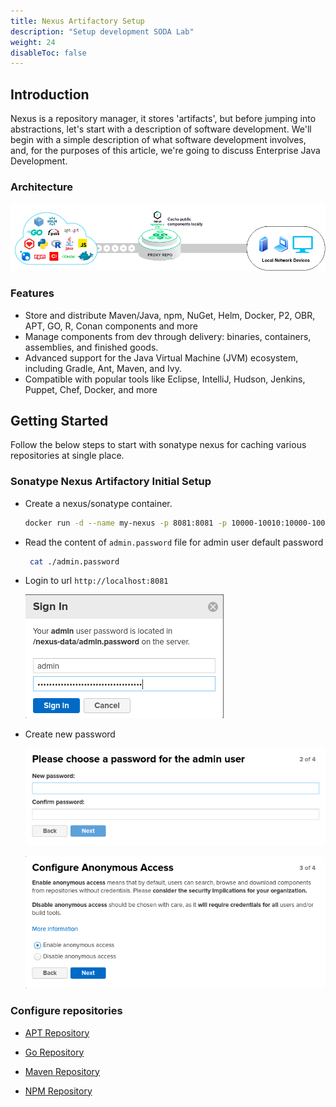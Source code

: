 ```yaml
---
title: Nexus Artifactory Setup
description: "Setup development SODA Lab"
weight: 24
disableToc: false
---
```



## Introduction

Nexus is a repository manager, it stores 'artifacts', but before jumping into abstractions, let's start with a description of software development. We'll begin with a simple description of what software development involves, and, for the purposes of this article, we're going to discuss Enterprise Java Development.

### Architecture

![image][0]

### Features

-   Store and distribute Maven/Java, npm, NuGet, Helm, Docker, P2, OBR, APT, GO, R, Conan components and more
-   Manage components from dev through delivery: binaries, containers, assemblies, and finished goods.
-   Advanced support for the Java Virtual Machine (JVM) ecosystem, including Gradle, Ant, Maven, and Ivy.
-   Compatible with popular tools like Eclipse, IntelliJ, Hudson, Jenkins, Puppet, Chef, Docker, and more

## Getting Started

Follow the below steps to start with sonatype nexus for caching various repositories at single place.

### Sonatype Nexus Artifactory Initial Setup

- Create a nexus/sonatype container.

    ``` bash
    docker run -d --name my-nexus -p 8081:8081 -p 10000-10010:10000-10010 -v $PWD:/nexus-data sonatype/nexus3
    ```

- Read the content of `admin.password` file for admin user default password

     ``` bash
      cat ./admin.password
     ```

- Login to url `http://localhost:8081`

     ![image][2]

- Create new password

     ![image][3]
     
     ![image][4]

### Configure repositories 

- [APT Repository](../nexus-repository-setup/nexus-apt-artifactory)
- [Go Repository](../nexus-repository-setup/nexus-go-artifactory)
- [Maven Repository](../nexus-repository-setup/nexus-maven-artifactory)
- [NPM Repository](../nexus-repository-setup/nexus-npm-artifactory)



  [image]: ../images/nexus-sonatype/docker_run.png
  [1]: ../images/nexus-sonatype/cat_default_pass.png
  [2]: ../images/nexus-sonatype/login_nexus.png
  [3]: ../images/nexus-sonatype/pass_reset.png
  [4]: ../images/nexus-sonatype/anon.png
  [0]: ../images/nexus-sonatype/sonaTypeArchitecture.png
